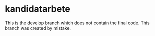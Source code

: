 # kandidatarbete

This is the develop branch which does not contain the final code. This branch was created by mistake.



